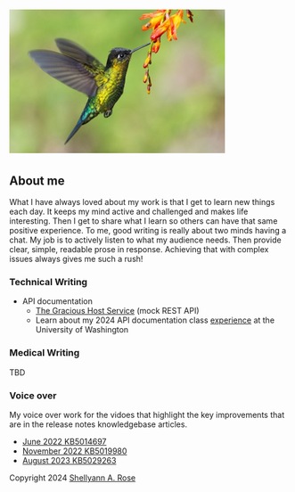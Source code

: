 # ![Humming bird](HummingBird.jpg)

## About me

What I have always loved about my work is that I get to learn new things each day. It keeps my mind active and challenged and makes life interesting. Then I get to share what I learn so others can have that same positive experience. To me, good writing is really about two minds having a chat. My job is to actively listen to what my audience needs. Then provide clear, simple, readable prose in response. Achieving that with complex issues always gives me such a rush!

### Technical Writing

* API documentation
  * [The Gracious Host Service](https://shellyannrose.github.io/warm-welcome-home-swap-hosting/) (mock REST API)
  * Learn about my 2024 API documentation class [experience](UWAPIjourney.md) at the University of Washington

### Medical Writing

TBD

### Voice over

My voice over work for the vidoes that highlight the key improvements that are in the release notes knowledgebase articles.
* [June 2022 KB5014697](https://support.microsoft.com/en-us/topic/june-14-2022-kb5014697-os-build-22000-739-cd3aaa0b-a8da-44a0-a778-dfb6f1d9ea11)
* [November 2022 KB5019980](https://youtu.be/srJjdxw6Gi0?si=sNkWjCuW8eck7JED)
* [August 2023 KB5029263](https://youtu.be/GJ6PhQzqNjM?si=7WDQb2LWk2JX833s)

Copyright 2024 [Shellyann A. Rose](https://www.linkedin.com/in/shellyann-rose-235624/)
